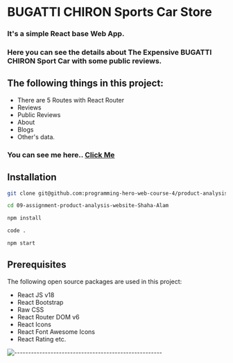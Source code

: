 # BUGATTI CHIRON Sports Car Store

### It's a simple React base Web App.
### Here you can see the details about The Expensive BUGATTI CHIRON Sport Car with some public reviews.

## The following things in this project:

* There are 5 Routes with React Router
* Reviews
* Public Reviews
* About
* Blogs
* Other's data.

### You can see me here.. [Click Me](https://09-assignment-product-analysis-website-shaha-alam.netlify.app/)

## Installation

```bash
git clone git@github.com:programming-hero-web-course-4/product-analysis-website-Shaha-Alam.git
```

```bash
cd 09-assignment-product-analysis-website-Shaha-Alam
```

```bash
npm install
```

```bash
code .
```

```bash
npm start
```

## Prerequisites

The following open source packages are used in this project:
* React JS v18
* React Bootstrap
* Raw CSS
* React Router DOM v6
* React Icons
* React Font Awesome Icons
* React Rating etc.

![-----------------------------------------------------](https://raw.githubusercontent.com/andreasbm/readme/master/assets/lines/rainbow.png)
